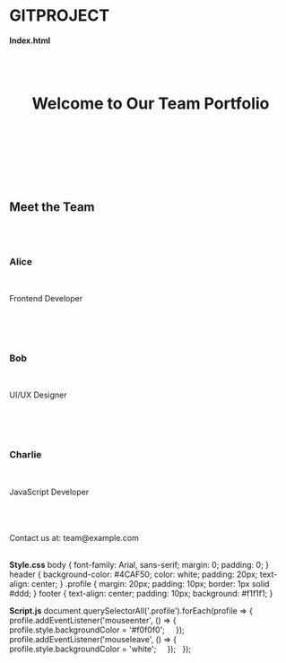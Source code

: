# GITPROJECT
**Index.html**
<!DOCTYPE html>
<html>
<head>
  <title>Team Portfolio</title>
  <link rel="stylesheet" href="style.css">
</head>
<body>
  <header>
    <h1>Welcome to Our Team Portfolio</h1>
  </header>
  <section id="team">
    <h2>Meet the Team</h2>
    <div class="profile">
      <h3>Alice</h3>
      <p>Frontend Developer</p>
    </div>
    <div class="profile">
      <h3>Bob</h3>
      <p>UI/UX Designer</p>
    </div>
    <div class="profile">
      <h3>Charlie</h3>
      <p>JavaScript Developer</p>
    </div>
  </section>
  <footer>Contact us at: team@example.com</footer>
  <script src="script.js"> </script>
</body>
</html>

 
**Style.css**
body { font-family: Arial, sans-serif; margin: 0; padding: 0; }
header { background-color: #4CAF50; color: white; padding: 20px; text-align: center; }
.profile { margin: 20px; padding: 10px; border: 1px solid #ddd; }
footer { text-align: center; padding: 10px; background: #f1f1f1; }


**Script.js**
document.querySelectorAll('.profile').forEach(profile => {
    profile.addEventListener('mouseenter', () => {
      profile.style.backgroundColor = '#f0f0f0';
    });
    profile.addEventListener('mouseleave', () => {
      profile.style.backgroundColor = 'white';
    });
  });
